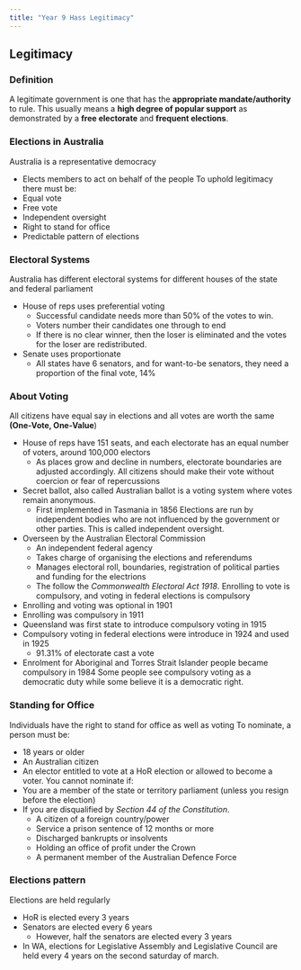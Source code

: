 ```yaml
---
title: "Year 9 Hass Legitimacy"
---
```


## Legitimacy

### Definition
A legitimate government is one that has the **appropriate mandate/authority** to rule. This usually means a **high degree of popular support** as demonstrated by a **free electorate** and **frequent elections**.

### Elections in Australia
Australia is a representative democracy
- Elects members  to act on behalf of the people
To uphold legitimacy there must be:
- Equal vote
- Free vote
- Independent oversight
- Right to stand for office
- Predictable pattern of elections

### Electoral Systems
Australia has different electoral systems for different houses of the state and federal parliament
- House of reps uses preferential voting
	- Successful candidate needs more than 50% of the votes to win.
	- Voters number their candidates one through to end
	- If there is no clear winner, then the loser is eliminated and the votes for the loser are redistributed.
- Senate uses proportionate
	- All states have 6 senators, and for want-to-be senators, they need a proportion of the final vote, 14%

### About Voting
All citizens have equal say in elections and all votes are worth the same **(One-Vote, One-Value**)
- House of reps have 151 seats, and each electorate has an equal number of voters, around 100,000 electors
	- As places grow and decline in numbers, electorate boundaries are adjusted accordingly.
All citizens should make their vote without coercion or fear of repercussions
- Secret ballot, also called Australian ballot is a voting system where votes remain anonymous.
	- First implemented in Tasmania in 1856
Elections are run by independent bodies who are not influenced by the government or other parties. This is called independent oversight.
- Overseen by the Australian Electoral Commission
	- An independent federal agency
	- Takes charge of organising the elections and referendums
	- Manages electoral roll, boundaries, registration of political parties and funding for the electrions
	- The follow the *Commonwealth Electoral Act 1918*.
Enrolling to vote is compulsory, and voting in federal elections is compulsory
- Enrolling and voting was optional in 1901
- Enrolling was compulsory in 1911
- Queensland was first state to introduce compulsory voting in 1915
- Compulsory voting in federal elections were introduce in 1924 and used in 1925
	- 91.31% of electorate cast a vote
- Enrolment for Aboriginal and Torres Strait Islander people became compulsory in 1984
Some people see compulsory voting as a democratic duty while some believe it is a democratic right.
### Standing for Office
Individuals have the right to stand for office as well as voting
To nominate, a person must be:
- 18 years or older
- An Australian citizen
- An elector entitled to vote at a HoR election or allowed to become a voter.
You cannot nominate if:
- You are a member of the state or territory parliament (unless you resign before the election)
- If you are disqualified by *Section 44 of the Constitution*.
	- A citizen of a foreign country/power
	- Service a prison sentence of 12 months or more
	- Discharged bankrupts or insolvents
	- Holding an office of profit under the Crown
	- A permanent member of the Australian Defence Force
### Elections pattern
Elections are held regularly
- HoR is elected every 3 years
- Senators are elected every 6 years
	- However, half the senators are elected every 3 years
- In WA, elections for Legislative Assembly and Legislative Council are held every 4 years on the second saturday of march.
